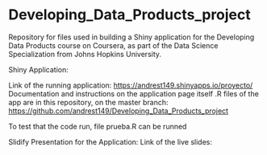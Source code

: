 # Developing_Data_Products_project
Repository for files used in building a Shiny application for the Developing Data Products course on Coursera, as part of the Data Science Specialization from Johns Hopkins University.

Shiny Application:

Link of the running application: https://andrest149.shinyapps.io/proyecto/
Documentation and instructions on the application page itself .R files of the app are in this repository, on the master branch: https://github.com/andrest149/Developing_Data_Products_project

To test that the code run, file prueba.R can be runned

Slidify Presentation for the Application:
Link of the live slides:
